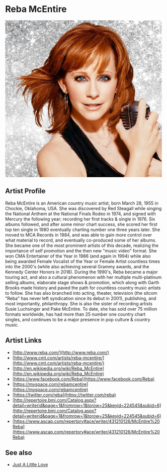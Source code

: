 # Reba McEntire

![](../../assets/artists/Reba_McEntire.png)

## Artist Profile

Reba McEntire is an American country music artist, born March 28, 1955 in Chockie, Oklahoma, USA. She was discovered by Red Steagall while singing the National Anthem at the National Finals Rodeo in 1974, and signed with Mercury the following year; recording her first tracks & single in 1976. Six albums followed, and after some minor chart success, she scored her first top ten single in 1980 eventually charting number one three years later. She moved to MCA Records in 1984, and was able to gain more control over what material to record, and eventually co-produced some of her albums. She became one of the most prominent artists of this decade, realizing the importance of self promotion and the then new "music video" format. She won CMA Entertainer of the Year in 1986 (and again in 1994) while also being awarded Female Vocalist of the Year or Female Artist countless times into the 2000's (while also achieving several Grammy awards, and the Kennedy Center Honors in 2018). During the 1990's, Reba became a major touring act, and also a cultural phenomenon with her multiple multi-platinum selling albums, elaborate stage shows & promotion, which along with Garth Brooks made history and paved the path for countless country music artists to follow. She has also branched into acting, theater, television (the sitcom "Reba" has never left syndication since its debut in 2001), publishing, and most importantly, philanthropy. She is also the sister of recording artists Susie Luchsinger and Pake McEntire. To date, she has sold over 75 million formats worldwide, has had more than 25 number one country chart singles, and continues to be a major presence in pop culture & country music. 

## Artist Links

- [http://www.reba.com/](http://www.reba.com/)
- [http://www.cmt.com/artists/reba-mcentire/](http://www.cmt.com/artists/reba-mcentire/)
- [http://en.wikipedia.org/wiki/Reba_McEntire](http://en.wikipedia.org/wiki/Reba_McEntire)
- [https://www.facebook.com/Reba](https://www.facebook.com/Reba)
- [https://myspace.com/rebamcentire](https://myspace.com/rebamcentire)
- [https://twitter.com/reba](https://twitter.com/reba)
- [http://repertoire.bmi.com/Catalog.aspx?detail=writerid&page=1&fromrow=1&torow=25&keyid=224545&subid=6](http://repertoire.bmi.com/Catalog.aspx?detail=writerid&page=1&fromrow=1&torow=25&keyid=224545&subid=6)
- [https://www.ascap.com/repertory#ace/writer/431210126/McEntire%20Reba](https://www.ascap.com/repertory#ace/writer/431210126/McEntire%20Reba)


## See also

- [Just A Little Love](Just_A_Little_Love.md)
